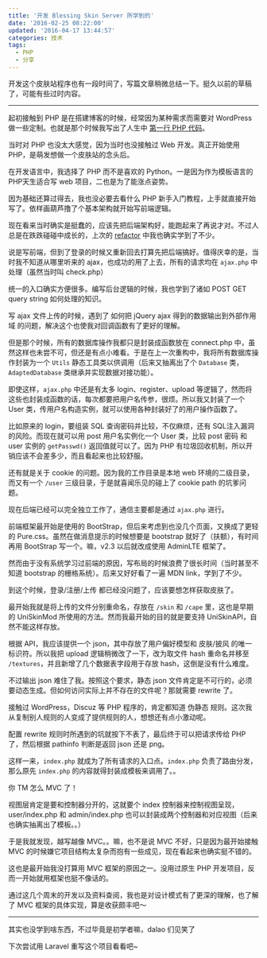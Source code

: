 ```yaml
---
title: '开发 Blessing Skin Server 所学到的'
date: '2016-02-25 08:22:00'
updated: '2016-04-17 13:44:57'
categories: 技术
tags:
  - PHP
  - 分享
---
```



开发这个皮肤站程序也有一段时间了，写篇文章稍微总结一下。挺久以前的草稿了，可能有些过时内容。

-------

起初接触到 PHP 是在搭建博客的时候，经常因为某种需求而需要对 WordPress 做一些定制。也就是那个时候我写出了人生中 [第一行 PHP 代码](https://prinzeugen.net/dont-display-weichuncai-on-mobile-page/)。

当时对 PHP 也没太大感觉，因为当时也没接触过 Web 开发。真正开始使用 PHP，是萌发想做一个皮肤站的念头后。

在开发语言中，我选择了 PHP 而不是喜欢的 Python。一是因为作为模板语言的PHP天生适合写 web 项目，二也是为了能涨点姿势。

因为基础还算过得去，我也没必要去看什么 PHP 新手入门教程，上手就直接开始写了。依样画葫芦撸了个基本架构就开始写前端逻辑。

<!--more-->

现在看来当时确实是挺蠢的，应该先把后端架构好，能跑起来了再说才对。不过人总是在跌跌碰碰中成长的，上次的 [refactor](https://prinzeugen.net/blessing-skin-server-0-1/) 中我也确实学到了不少。

说是写前端，但到了登录的时候又重新回去打算先把后端搞好。值得庆幸的是，当时我不知道从哪里听来的 ajax，也成功的用了上去，所有的请求均在 `ajax.php` 中处理（虽然当时叫 check.php）

统一的入口确实方便很多。编写后台逻辑的时候，我也学到了诸如 POST GET query string 如何处理的知识。

写 ajax 文件上传的时候，遇到了 如何把 jQuery ajax 得到的数据输出到外部作用域 的问题，解决这个也使我对回调函数有了更好的理解。

但是那个时候，所有的数据库操作我都只是封装成函数放在 connect.php 中，虽然这样也未尝不可，但还是有点小难看。于是在上一次重构中，我将所有数据库操作封装为一个 `Utils` 静态工具类以供调用（后来又抽离出了个 `Database` 类，`AdaptedDatabase` 类继承并实现数据对接功能）。

即使这样，`ajax.php` 中还是有太多 login、register、upload 等逻辑了，然而将这些也封装成函数的话，每次都要把用户名传参，很烦。所以我又封装了一个 User 类，传用户名构造实例，就可以使用各种封装好了的用户操作函数了。

比如原来的 login，要组装 SQL 查询密码并比较，不仅麻烦，还有 SQL注入漏洞的风险。而现在就可以用 post 用户名实例化一个 User 类，比较 post 密码 和 user 实例的 `getPasswd()` 返回值就可以了。因为 PHP 有垃圾回收机制，所以开销应该不会差多少，而且看起来也比较舒服。

还有就是关于 cookie 的问题。因为我的工作目录是本地 web 环境的二级目录，而又有一个 `/user` 三级目录，于是就喜闻乐见的碰上了 cookie path 的坑爹问题。

现在后端已经可以完全独立工作了，通信主要都是通过 `ajax.php` 进行。

前端框架最开始是使用的 BootStrap，但后来考虑到也没几个页面，又换成了更轻的 Pure.css。虽然在做消息提示的时候想要是 bootstrap 就好了（扶额），有时间再用 BootStrap 写一个。嘛，v2.3 以后就改成使用 AdminLTE 框架了。

然而由于没有系统学习过前端的原因，写布局的时候浪费了很长时间（当时甚至不知道 bootstrap 的栅格系统）。后来又好好看了一遍 MDN link，学到了不少。

到这个时候，登录/注册/上传 都已经没问题了，应该要想怎样获取皮肤了。

最开始我就是将上传的文件分别重命名，存放在 `/skin` 和 `/cape` 里，这也是早期的 UniSkinMod 所使用的方法。然而我最开始的目的就是要支持 UniSkinAPI，自然不能这样存放。

根据 API，我应该提供一个 json，其中存放了用户偏好模型和 皮肤/披风 的唯一标识符。所以我把 upload 逻辑稍微改了一下，改为取文件 hash 重命名并移至 `/textures`，并且新增了几个数据表字段用于存放 hash，这倒是没有什么难度。

不过输出 json 难住了我。按照这个要求，静态 json 文件肯定是不可行的，必须要动态生成。但如何访问实际上并不存在的文件呢？那就需要 rewrite 了。

接触过 WordPress，Discuz 等 PHP 程序的，肯定都知道 伪静态 规则。这次我从复制别人规则的人变成了提供规则的人，想想还有点小激动呢。

配置 rewrite 规则时所遇到的坑就按下不表了，最后终于可以把请求传给 PHP 了，然后根据 pathinfo 判断是返回 json 还是 png。

这样一来，`index.php` 就成为了所有请求的入口点。`index.php` 负责了路由分发，那么原先 `index.php` 的内容就得封装成模板来调用了。。

你 TM 怎么 MVC 了！

视图层肯定是要和控制器分开的，这就要个 index 控制器来控制视图呈现，user/index.php 和 admin/index.php 也可以封装成两个控制器和对应视图（后来也确实抽离出了模板。。）

于是我就发现，越写越像 MVC。。嘛，也不是说 MVC 不好，只是因为最开始接触 MVC 的时候嫌它项目结构太复杂而抱有一些成见，现在看起来也确实挺不错的。

这也是最开始我没打算用 MVC 框架的原因之一。没用过原生 PHP 开发项目，反而一开始就用框架也挺不像话的。

通过这几个周末的开发以及资料查阅，我也是对设计模式有了更深的理解，也了解了 MVC 框架的具体实现，算是收获颇丰吧～

-------

其实也没学到啥东西，不过毕竟是初学者嘛，dalao 们见笑了

下次尝试用 Laravel 重写这个项目看看吧~
